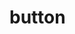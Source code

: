 <!--
 * @Author: longzai longzai.com
 * @Date: 2025-03-25 10:33:20
 * @LastEditors: longzai longzai.com
 * @LastEditTime: 2025-03-27 17:41:01
 * @FilePath: \lz-UI\docs\zh-CN\components\element-plus\button.md
 * @Description: 这是默认设置,请设置`customMade`, 打开koroFileHeader查看配置 进行设置: https://github.com/OBKoro1/koro1FileHeader/wiki/%E9%85%8D%E7%BD%AE
-->
# button

<lz-demo
    demo-height="200px"
    source-code="element-ui:::button/button-test"
/>